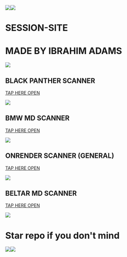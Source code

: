 <a><img src='https://i.imgur.com/LyHic3i.gif'/></a><a><img src='https://i.imgur.com/LyHic3i.gif'/></a>
# SESSION-SITE

# MADE BY IBRAHIM ADAMS

<a><img src='https://i.imgur.com/LyHic3i.gif'/></a>

## BLACK PANTHER SCANNER

[TAP HERE OPEN](https://session-scanner-164fcd7a15d9.herokuapp.com/)

<a><img src='https://i.imgur.com/LyHic3i.gif'/></a>

## BMW MD SCANNER

[TAP HERE OPEN](https://bmw-scanner-code-ba5356648122.herokuapp.com/)

<a><img src='https://i.imgur.com/LyHic3i.gif'/></a>

## ONRENDER SCANNER (GENERAL)

[TAP HERE OPEN](https://render-session-scanner-by-ibrahim-adams.onrender.com)

<a><img src='https://i.imgur.com/LyHic3i.gif'/></a>

## BELTAR MD SCANNER

[TAP HERE OPEN](https://pair-bel-tah-b427bf12d2e2.herokuapp.com/)

<a><img src='https://i.imgur.com/LyHic3i.gif'/></a>

# Star repo if you don't mind

<a><img src='https://i.imgur.com/LyHic3i.gif'/></a><a><img src='https://i.imgur.com/LyHic3i.gif'/></a>
